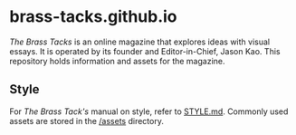 # brass-tacks.github.io

*The Brass Tacks* is an online magazine that explores ideas with visual essays. It is operated by its founder and Editor-in-Chief, Jason Kao. This repository holds information and assets for the magazine.

## Style

For *The Brass Tack's* manual on style, refer to [STYLE.md](STYLE.md). Commonly used assets are stored in the [/assets](https://github.com/brass-tacks/brass-tacks.github.io/tree/master/assets/) directory.
